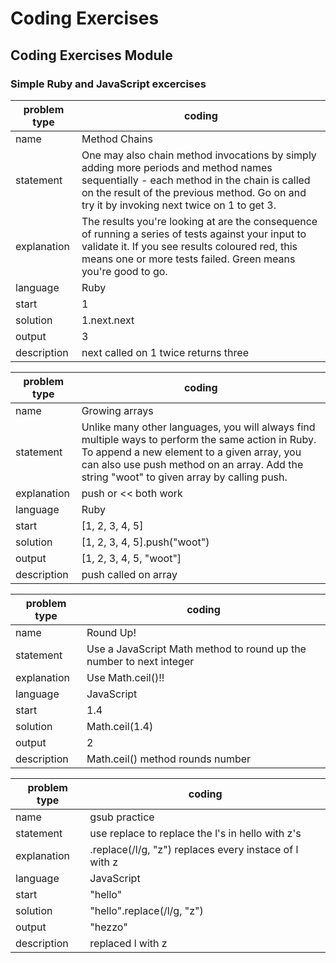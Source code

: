 Coding Exercises
================================================================================

## Coding Exercises Module

### Simple Ruby and JavaScript excercises

| problem type | coding                                         
|--------------|--------------------------------------------------------
| name         | Method Chains
| statement    | One may also chain method invocations by simply adding more periods and method names sequentially - each method in the chain is called on the result of the previous method. Go on and try it by invoking next twice on 1 to get 3.
| explanation  | The results you're looking at are the consequence of running a series of tests against your input to validate it. If you see results coloured red, this means one or more tests failed. Green means you're good to go.
| language     | Ruby
| start        | 1
| solution     | 1.next.next
| output       | 3
| description  | next called on 1 twice returns three


| problem type | coding                                         
|--------------|--------------------------------------------------------
| name         | Growing arrays
| statement    | Unlike many other languages, you will always find multiple ways to perform the same action in Ruby. To append a new element to a given array, you can also use push method on an array. Add the string "woot" to given array by calling push.
| explanation  | push or << both work
| language     | Ruby
| start        | [1, 2, 3, 4, 5]
| solution     | [1, 2, 3, 4, 5].push("woot")
| output       | [1, 2, 3, 4, 5, "woot"]
| description  | push called on array


| problem type | coding                                         
|--------------|--------------------------------------------------------
| name         | Round Up!
| statement    | Use a JavaScript Math method to round up the number to next integer
| explanation  | Use Math.ceil()!!
| language     | JavaScript
| start        | 1.4
| solution     | Math.ceil(1.4)
| output       | 2
| description  | Math.ceil() method rounds number

| problem type | coding                                         
|--------------|--------------------------------------------------------
| name         | gsub practice
| statement    | use replace to replace the l's in hello with z's
| explanation  | .replace(/l/g, "z") replaces every instace of l with z
| language     | JavaScript
| start        | "hello"
| solution     | "hello".replace(/l/g, "z")
| output       | "hezzo"
| description  | replaced l with z
